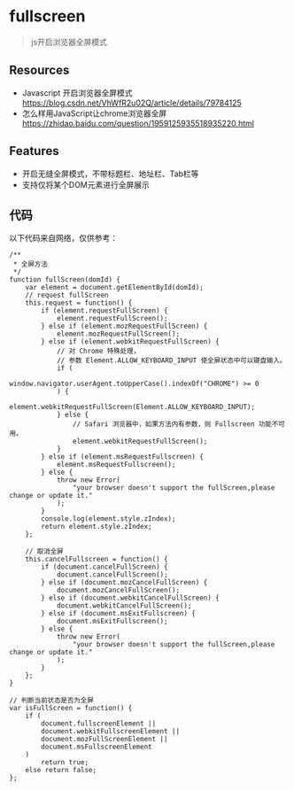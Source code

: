 # fullscreen

> js开启浏览器全屏模式

## Resources

* Javascript 开启浏览器全屏模式 <https://blog.csdn.net/VhWfR2u02Q/article/details/79784125>
* 怎么样用JavaScript让chrome浏览器全屏 <https://zhidao.baidu.com/question/1959125935518935220.html>


## Features

* 开启无缝全屏模式，不带标题栏、地址栏、Tab栏等
* 支持仅将某个DOM元素进行全屏展示


## 代码

以下代码来自网络，仅供参考：

    /**
     * 全屏方法
     */
    function fullScreen(domId) {
        var element = document.getElementById(domId);
        // request fullScreen
        this.request = function() {
            if (element.requestFullScreen) {
                element.requestFullScreen();
            } else if (element.mozRequestFullScreen) {
                element.mozRequestFullScreen();
            } else if (element.webkitRequestFullScreen) {
                // 对 Chrome 特殊处理，
                // 参数 Element.ALLOW_KEYBOARD_INPUT 使全屏状态中可以键盘输入。
                if (
                    window.navigator.userAgent.toUpperCase().indexOf("CHROME") >= 0
                ) {
                    element.webkitRequestFullScreen(Element.ALLOW_KEYBOARD_INPUT);
                } else {
                    // Safari 浏览器中，如果方法内有参数，则 Fullscreen 功能不可用。
                    element.webkitRequestFullScreen();
                }
            } else if (element.msRequestFullscreen) {
                element.msRequestFullscreen();
            } else {
                throw new Error(
                    "your browser doesn't support the fullScreen,please change or update it."
                );
            }
            console.log(element.style.zIndex);
            return element.style.zIndex;
        };

        // 取消全屏
        this.cancelFullscreen = function() {
            if (document.cancelFullScreen) {
                document.cancelFullScreen();
            } else if (document.mozCancelFullScreen) {
                document.mozCancelFullScreen();
            } else if (document.webkitCancelFullScreen) {
                document.webkitCancelFullScreen();
            } else if (document.msExitFullscreen) {
                document.msExitFullscreen();
            } else {
                throw new Error(
                    "your browser doesn't support the fullScreen,please change or update it."
                );
            }
        };
    }

    // 判断当前状态是否为全屏
    var isFullScreen = function() {
        if (
            document.fullscreenElement ||
            document.webkitFullscreenElement ||
            document.mozFullScreenElement ||
            document.msFullscreenElement
        )
            return true;
        else return false;
    };
